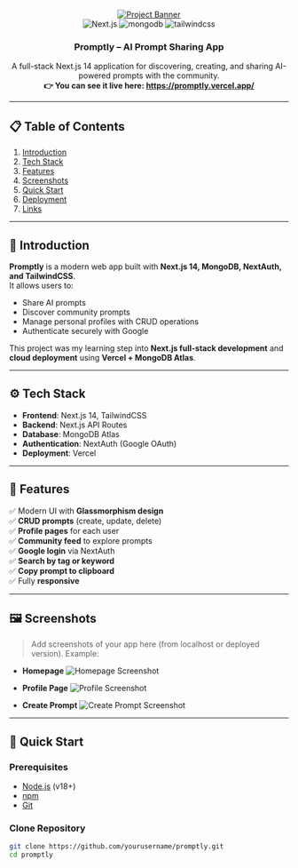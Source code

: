 <div align="center">
  <br />
    <a href="https://promptly.vercel.app/" target="_blank">
      <img src="https://github.com/yourusername/your-repo-name/assets/banner.png" alt="Project Banner">
    </a>
  <br />

  <div>
    <img src="https://img.shields.io/badge/-Next_JS-black?style=for-the-badge&logoColor=white&logo=nextdotjs&color=000" alt="Next.js" />
    <img src="https://img.shields.io/badge/-Mongodb-black?style=for-the-badge&logoColor=white&logo=mongodb&color=47A248" alt="mongodb" />
    <img src="https://img.shields.io/badge/-Tailwind_CSS-black?style=for-the-badge&logoColor=white&logo=tailwindcss&color=06B6D4" alt="tailwindcss" />
  </div>

  <h3 align="center">Promptly – AI Prompt Sharing App</h3>

   <div align="center">
     A full-stack Next.js 14 application for discovering, creating, and sharing AI-powered prompts with the community.  
     <br />
     <b>👉 You can see it live here: <a href="https://promptly.vercel.app/" target="_blank">https://promptly.vercel.app/</a></b>
    </div>
</div>

---

## 📋 Table of Contents

1. [Introduction](#introduction)  
2. [Tech Stack](#tech-stack)  
3. [Features](#features)  
4. [Screenshots](#screenshots)  
5. [Quick Start](#quick-start)  
6. [Deployment](#deployment)  
7. [Links](#links)  

---

## <a name="introduction">📖 Introduction</a>

**Promptly** is a modern web app built with **Next.js 14, MongoDB, NextAuth, and TailwindCSS**.  
It allows users to:  
- Share AI prompts  
- Discover community prompts  
- Manage personal profiles with CRUD operations  
- Authenticate securely with Google  

This project was my learning step into **Next.js full-stack development** and **cloud deployment** using **Vercel + MongoDB Atlas**.  

---

## <a name="tech-stack">⚙️ Tech Stack</a>

- **Frontend**: Next.js 14, TailwindCSS  
- **Backend**: Next.js API Routes  
- **Database**: MongoDB Atlas  
- **Authentication**: NextAuth (Google OAuth)  
- **Deployment**: Vercel  

---

## <a name="features">🔋 Features</a>

✅ Modern UI with **Glassmorphism design**  
✅ **CRUD prompts** (create, update, delete)  
✅ **Profile pages** for each user  
✅ **Community feed** to explore prompts  
✅ **Google login** via NextAuth  
✅ **Search by tag or keyword**  
✅ **Copy prompt to clipboard**  
✅ Fully **responsive**  

---

## <a name="screenshots">🖼️ Screenshots</a>

> Add screenshots of your app here (from localhost or deployed version). Example:

- **Homepage**
  ![Homepage Screenshot](./screenshots/home.png)

- **Profile Page**
  ![Profile Screenshot](./screenshots/profile.png)

- **Create Prompt**
  ![Create Prompt Screenshot](./screenshots/create.png)

---

## <a name="quick-start">🤸 Quick Start</a>

### Prerequisites
- [Node.js](https://nodejs.org/) (v18+)  
- [npm](https://www.npmjs.com/)  
- [Git](https://git-scm.com/)  

### Clone Repository
```bash
git clone https://github.com/yourusername/promptly.git
cd promptly
